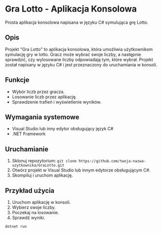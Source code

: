 # Gra Lotto - Aplikacja Konsolowa

Prosta aplikacja konsolowa napisana w języku C# symulująca grę Lotto.

## Opis

Projekt "Gra Lotto" to aplikacja konsolowa, która umożliwia użytkownikom symulację gry w lotto. Gracz może wybrać swoje liczby, a następnie sprawdzić, czy wylosowane liczby odpowiadają tym, które wybrał. Projekt został napisany w języku C# i jest przeznaczony do uruchamiania w konsoli.

## Funkcje

- Wybór liczb przez gracza.
- Losowanie liczb przez aplikację.
- Sprawdzenie trafień i wyświetlenie wyników.

## Wymagania systemowe

- Visual Studio lub inny edytor obsługujący język C#
- .NET Framework

## Uruchamianie

1. Sklonuj repozytorium: `git clone https://github.com/twoja-nazwa-uzytkownika/GraLotto.git`
2. Otwórz projekt w Visual Studio lub innym edytorze obsługującym C#.
3. Skompiluj i uruchom aplikację.

## Przykład użycia

1. Uruchom aplikację w konsoli.
2. Wybierz swoje liczby.
3. Poczekaj na losowanie.
4. Sprawdź wyniki.

```bash
dotnet run

